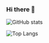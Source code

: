 ### Hi there 👋

![GitHub stats](https://github-readme-stats.vercel.app/api?username=uttkxrrsh&theme=radical&show_icons=true&count_private=true)

![Top Langs](https://github-readme-stats.vercel.app/api/top-langs/?username=uttkxrrsh&theme=radical&layout=compact&langs_count=10)
